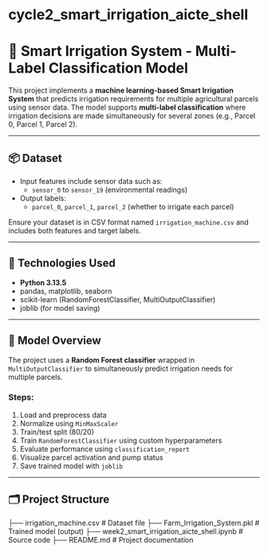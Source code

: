 # cycle2_smart_irrigation_aicte_shell
# 🌾 Smart Irrigation System - Multi-Label Classification Model

This project implements a **machine learning-based Smart Irrigation System** that predicts irrigation requirements for multiple agricultural parcels using sensor data. The model supports **multi-label classification** where irrigation decisions are made simultaneously for several zones (e.g., Parcel 0, Parcel 1, Parcel 2).

---

## 📦 Dataset
- Input features include sensor data such as:
  - `sensor_0` to `sensor_19` (environmental readings)
- Output labels:
  - `parcel_0`, `parcel_1`, `parcel_2` (whether to irrigate each parcel)

Ensure your dataset is in CSV format named `irrigation_machine.csv` and includes both features and target labels.

---

## 🔧 Technologies Used
- **Python 3.13.5**
- pandas, matplotlib, seaborn
- scikit-learn (RandomForestClassifier, MultiOutputClassifier)
- joblib (for model saving)

---

## 🧠 Model Overview

The project uses a **Random Forest classifier** wrapped in `MultiOutputClassifier` to simultaneously predict irrigation needs for multiple parcels.

### Steps:
1. Load and preprocess data
2. Normalize using `MinMaxScaler`
3. Train/test split (80/20)
4. Train `RandomForestClassifier` using custom hyperparameters
5. Evaluate performance using `classification_report`
6. Visualize parcel activation and pump status
7. Save trained model with `joblib`

---

## 🗂️ Project Structure

├── irrigation_machine.csv # Dataset file
├── Farm_Irrigation_System.pkl # Trained model (output)
├── week2_smart_irrigation_aicte_shell.ipynb # Source code 
├── README.md # Project documentation
